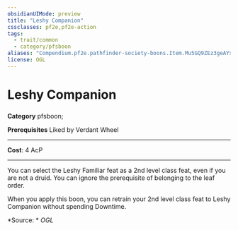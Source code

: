 ```yaml
---
obsidianUIMode: preview
title: "Leshy Companion"
cssclasses: pf2e,pf2e-action
tags:
  - trait/common
  - category/pfsboon
aliases: "Compendium.pf2e.pathfinder-society-boons.Item.Mu5GQ9ZEz3geAYxK"
license: OGL
---
```

# Leshy Companion

### 

**Category** pfsboon; 



**Prerequisites** Liked by Verdant Wheel
* * *
**Cost**: 4 AcP

* * *

You can select the Leshy Familiar feat as a 2nd level class feat, even if you are not a druid. You can ignore the prerequisite of belonging to the leaf order.

When you apply this boon, you can retrain your 2nd level class feat to Leshy Companion without spending Downtime.

*Source: *
*OGL*